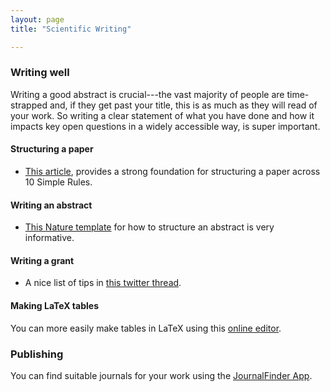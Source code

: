```yaml
---
layout: page
title: "Scientific Writing"

---
```


### Writing well

Writing a good abstract is crucial---the vast majority of people are time-strapped and, if they get past your title, this is as much as they will read of your work.
So writing a clear statement of what you have done and how it impacts key open questions in a widely accessible way, is super important.

#### Structuring a paper

- [This article](https://doi.org/10.1371/journal.pcbi.1005619), provides a strong foundation for structuring a paper across 10 Simple Rules.

#### Writing an abstract

- [This Nature template](https://www.nature.com/documents/nature-summary-paragraph.pdf) for how to structure an abstract is very informative.

#### Writing a grant

- A nice list of tips in [this twitter thread](https://twitter.com/RohacsTibor/status/1468678482897084426?s=20).

#### Making LaTeX tables

You can more easily make tables in LaTeX using this [online editor](https://www.tablesgenerator.com/).

### Publishing

You can find suitable journals for your work using the [JournalFinder App](https://journalfinder.researcher-app.com/).
